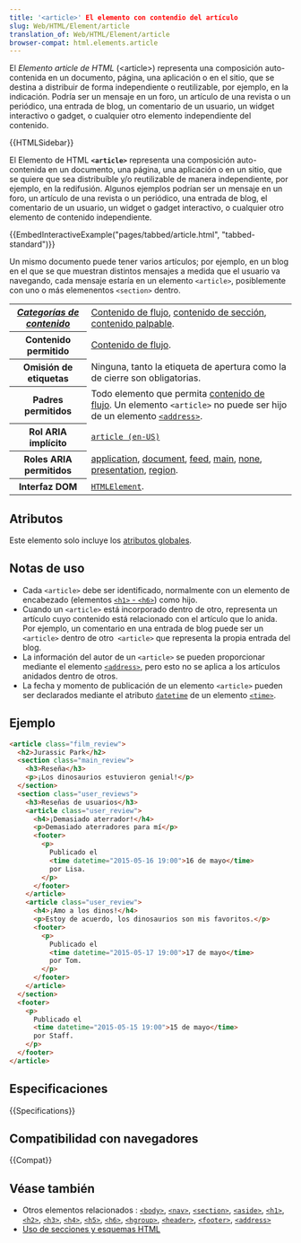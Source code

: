 ```yaml
---
title: '<article>' El elemento con contendio del artículo
slug: Web/HTML/Element/article
translation_of: Web/HTML/Element/article
browser-compat: html.elements.article
---
```


El _Elemento article de HTML_ (\<article>) representa una composición auto-contenida en un documento, página, una aplicación o en el sitio, que se destina a distribuir de forma independiente o reutilizable, por ejemplo, en la indicación. Podría ser un mensaje en un foro, un artículo de una revista o un periódico, una entrada de blog, un comentario de un usuario, un widget interactivo o gadget, o cualquier otro elemento independiente del contenido.

{{HTMLSidebar}}

El Elemento de HTML **`<article>`** representa una composición auto-contenida en un documento, una página, una aplicación o en un sitio, que se quiere que sea distribuíble y/o reutilizable de manera independiente, por ejemplo, en la redifusión. Algunos ejemplos podrían ser un mensaje en un foro, un artículo de una revista o un periódico, una entrada de blog, el comentario de un usuario, un widget o gadget interactivo, o cualquier otro elemento de contenido independiente.

{{EmbedInteractiveExample("pages/tabbed/article.html", "tabbed-standard")}}

Un mismo documento puede tener varios artículos; por ejemplo, en un blog en el que se que muestran distintos mensajes a medida que el usuario va navegando, cada mensaje estaría en un elemento `<article>`, posiblemente con uno o más elemenentos `<section>` dentro.

<table class="properties">
  <tbody>
    <tr>
      <th scope="row">
        <dfn
          ><a href="/es/docs/Web/Guide/HTML/Content_categories"
            >Categorías de contenido</a
          ></dfn
        >
      </th>
      <td>
        <a href="/es/docs/Web/Guide/HTML/Content_categories#flujo_de_contenido"
          >Contenido de flujo</a
        >,
        <a href="/es/docs/Web/Guide/HTML/Content_categories#contenido_de_sección"
          >contenido de sección</a
        >,
        <a href="/es/docs/Web/Guide/HTML/Content_categories#contenido_palpable"
          >contenido palpable</a
        >.
      </td>
    </tr>
    <tr>
      <th scope="row">Contenido permitido</th>
      <td>
        <a href="/es/docs/Web/Guide/HTML/Content_categories#flujo_de_contenido"
          >Contenido de flujo</a
        >.
      </td>
    </tr>
    <tr>
      <th scope="row">Omisión de etiquetas</th>
      <td>
        Ninguna, tanto la etiqueta de apertura como la de cierre son obligatorias.
      </td>
    </tr>
    <tr>
      <th scope="row">Padres permitidos</th>
      <td>
        Todo elemento que permita 
        <a href="/es/docs/Web/Guide/HTML/Content_categories#flujo_de_contenido"
          >contenido de flujo</a
        >. Un elemento <code>&#x3C;article></code> no puede ser hijo de
        un elemento 
        <a href="/es/docs/Web/HTML/Element/address"
          ><code>&#x3C;address></code></a
        >.
      </td>
    </tr>
    <tr>
      <th scope="row">Rol ARIA implícito</th>
      <td>
        <a href="/en-US/docs/Web/Accessibility/ARIA/Roles/article_role"
          ><code>article (en-US)</code></a
        >
      </td>
    </tr>
    <tr>
      <th scope="row">Roles ARIA permitidos</th>
      <td>
        <a href="https://w3c.github.io/aria/#application">application</a>,
        <a href="https://w3c.github.io/aria/#document">document</a>,
        <a href="https://w3c.github.io/aria/#feed">feed</a>,
        <a href="https://w3c.github.io/aria/#main">main</a>,
        <a href="https://w3c.github.io/aria/#none">none</a>,
        <a href="https://w3c.github.io/aria/#presentation">presentation</a>,
        <a href="https://w3c.github.io/aria/#region">region</a>.
      </td>
    </tr>
    <tr>
      <th scope="row">Interfaz DOM</th>
      <td>
        <a href="/es/docs/Web/API/HTMLElement"><code>HTMLElement</code></a
        >.
      </td>
    </tr>
  </tbody>
</table>

## Atributos

Este elemento solo incluye los [atributos globales](/es/docs/Web/HTML/Global_attributes).

## Notas de uso

- Cada `<article>` debe ser identificado, normalmente con un elemento de encabezado (elementos [`<h1>` - `<h6>`](/en-US/docs/Web/HTML/Element/Heading_Elements)) como hijo.
- Cuando un `<article>` está incorporado dentro de otro, representa un artículo cuyo contenido está relacionado con el artículo que lo anida. Por ejemplo, un comentario en una entrada de blog puede ser un `<article>` dentro de otro` <article>` que representa la propia entrada del blog.
- La información del autor de un `<article>` se pueden proporcionar mediante el elemento [`<address>`](/es/docs/Web/HTML/Element/address), pero esto no se aplica a los artículos anidados dentro de otros.
- La fecha y momento de publicación de un elemento `<article>` pueden ser declarados mediante el atributo [`datetime`](/es/docs/Web/HTML/Element/time#attr-datetime) de un elemento [`<time>`](/es/docs/Web/HTML/Element/time).

## Ejemplo

```html
<article class="film_review">
  <h2>Jurassic Park</h2>
  <section class="main_review">
    <h3>Reseña</h3>
    <p>¡Los dinosaurios estuvieron genial!</p>
  </section>
  <section class="user_reviews">
    <h3>Reseñas de usuarios</h3>
    <article class="user_review">
      <h4>¡Demasiado aterrador!</h4>
      <p>Demasiado aterradores para mí</p>
      <footer>
        <p>
          Publicado el
          <time datetime="2015-05-16 19:00">16 de mayo</time>
          por Lisa.
        </p>
      </footer>
    </article>
    <article class="user_review">
      <h4>¡Amo a los dinos!</h4>
      <p>Estoy de acuerdo, los dinosaurios son mis favoritos.</p>
      <footer>
        <p>
          Publicado el
          <time datetime="2015-05-17 19:00">17 de mayo</time>
          por Tom.
        </p>
      </footer>
    </article>
  </section>
  <footer>
    <p>
      Publicado el
      <time datetime="2015-05-15 19:00">15 de mayo</time>
      por Staff.
    </p>
  </footer>
</article>
```

## Especificaciones

{{Specifications}}

## Compatibilidad con navegadores

{{Compat}}

## Véase también

- Otros elementos relacionados : [`<body>`](/es/docs/Web/HTML/Element/body), [`<nav>`](/es/docs/Web/HTML/Element/nav), [`<section>`](/es/docs/Web/HTML/Element/section), [`<aside>`](/es/docs/Web/HTML/Element/aside), [`<h1>`](/es/docs/Web/HTML/Element/Heading_Elements), [`<h2>`](/es/docs/Web/HTML/Element/Heading_Elements), [`<h3>`](/es/docs/Web/HTML/Element/Heading_Elements), [`<h4>`](/es/docs/Web/HTML/Element/Heading_Elements), [`<h5>`](/es/docs/Web/HTML/Element/Heading_Elements), [`<h6>`](/es/docs/Web/HTML/Element/Heading_Elements), [`<hgroup>`](/es/docs/Web/HTML/Element/hgroup), [`<header>`](/es/docs/Web/HTML/Element/header), [`<footer>`](/es/docs/Web/HTML/Element/footer), [`<address>`](/es/docs/Web/HTML/Element/address)
- [Uso de secciones y esquemas HTML](/es/docs/Web/Guide/HTML/Using_HTML_sections_and_outlines)
